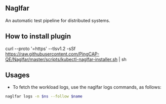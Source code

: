 ## Naglfar

An automatic test pipeline for distributed systems.

## How to install plugin

curl --proto '=https' --tlsv1.2 -sSf https://raw.githubusercontent.com/PingCAP-QE/Naglfar/master/scripts/kubectl-naglfar-installer.sh | sh

## Usages

* To fetch the workload logs, use the naglfar logs commands, as follows:

```sh
naglfar logs -n $ns --follow $name
```
